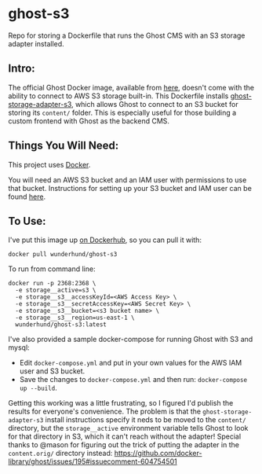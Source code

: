 # ghost-s3
Repo for storing a Dockerfile that runs the Ghost CMS with an S3 storage adapter installed.

## Intro:
The official Ghost Docker image, available from [here](https://hub.docker.com/_/ghost), doesn't come with the ability to connect to AWS S3 storage built-in. This Dockerfile installs [ghost-storage-adapter-s3](https://github.com/colinmeinke/ghost-storage-adapter-s3), which allows Ghost to connect to an S3 bucket for storing its `content/` folder. This is especially useful for those building a custom frontend with Ghost as the backend CMS.

## Things You Will Need:
This project uses [Docker](https://docs.docker.com/get-docker/).

You will need an AWS S3 bucket and an IAM user with permissions to use that bucket. Instructions for setting up your S3 bucket and IAM user can be found [here](https://github.com/colinmeinke/ghost-storage-adapter-s3#aws-configuration).

## To Use:
I've put this image up [on Dockerhub](https://hub.docker.com/repository/docker/wunderhund/ghost-s3), so you can pull it with: 
```
docker pull wunderhund/ghost-s3
```

To run from command line:
```
docker run -p 2368:2368 \
  -e storage__active=s3 \
  -e storage__s3__accessKeyId=<AWS Access Key> \
  -e storage__s3__secretAccessKey=<AWS Secret Key> \
  -e storage__s3__bucket=<s3 bucket name> \
  -e storage__s3__region=us-east-1 \
  wunderhund/ghost-s3:latest
```

I've also provided a sample docker-compose for running Ghost with S3 and mysql:
* Edit `docker-compose.yml` and put in your own values for the AWS IAM user and S3 bucket.
* Save the changes to `docker-compose.yml` and then run:
`docker-compose up --build`.

Getting this working was a little frustrating, so I figured I'd publish the results for everyone's convenience. The problem is that the `ghost-storage-adapter-s3` install instructions specify it neds to be moved to the `content/` directory, but the `storage__active` environment variable tells Ghost to look for that directory in S3, which it can't reach without the adapter! Special thanks to @mason for figuring out the trick of putting the adapter in the `content.orig/` directory instead:
https://github.com/docker-library/ghost/issues/195#issuecomment-604754501